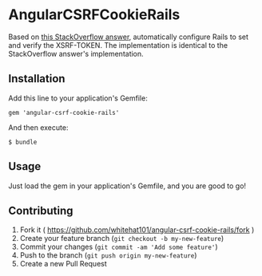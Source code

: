 # AngularCSRFCookieRails

Based on [this StackOverflow answer](http://stackoverflow.com/questions/14734243/rails-csrf-protection-angular-js-protect-from-forgery-makes-me-to-log-out-on/15761835#15761835), automatically configure Rails to set and verify the XSRF-TOKEN. The implementation is identical to the StackOverflow answer's implementation.

## Installation

Add this line to your application's Gemfile:

    gem 'angular-csrf-cookie-rails'

And then execute:

    $ bundle

## Usage

Just load the gem in your application's Gemfile, and you are good to go!

## Contributing

1. Fork it ( https://github.com/whitehat101/angular-csrf-cookie-rails/fork )
2. Create your feature branch (`git checkout -b my-new-feature`)
3. Commit your changes (`git commit -am 'Add some feature'`)
4. Push to the branch (`git push origin my-new-feature`)
5. Create a new Pull Request
